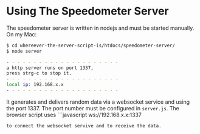 # Using The Speedometer Server

The speedometer server is written in nodejs and must be started manually. On my Mac:

```bash
$ cd whereever-the-server-script-is/htdocs/speedometer-server/
$ node server

- - - - - - - - - - - - - - - - - - - - -
a http server runs on port 1337,
press strg-c to stop it.
- - - - - - - - - - - - - - - - - - - - -
local ip: 192.168.x.x
- - - - - - - - - - - - - - - - - - - - -
```
It generates and delivers random data via a websocket service and using the port 1337. The port number must be configured in ```server.js```. The browser script uses ```javascript
ws://192.168.x.x:1337
```
to connect the websocket servive and to receive the data.
